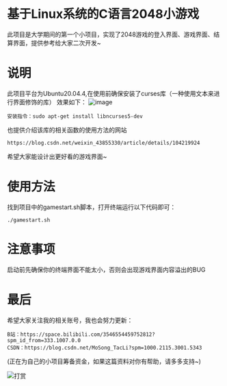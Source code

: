 # 基于Linux系统的C语言2048小游戏
此项目是大学期间的第一个小项目，实现了2048游戏的登入界面、游戏界面、结算界面，提供参考给大家二次开发~
# 说明
此项目平台为Ubuntu20.04.4,在使用前确保安装了curses库（一种使用文本来进行界面修饰的库）
效果如下：
![image](https://github.com/TackyLzs/-Linux-C-2048-/assets/97657869/8e3a044d-9202-4cc5-836d-88eae4291c78)
```
安装指令：sudo apt-get install libncurses5-dev
```
也提供介绍该库的相关函数的使用方法的网站
```
https://blog.csdn.net/weixin_43855330/article/details/104219924
```
希望大家能设计出更好看的游戏界面~
# 使用方法
找到项目中的gamestart.sh脚本，打开终端运行以下代码即可：
```
./gamestart.sh
```
# 注意事项
启动前先确保你的终端界面不能太小，否则会出现游戏界面内容溢出的BUG
# 最后
希望大家关注我的相关账号，我也会努力更新：
```
B站：https://space.bilibili.com/3546554459752812?spm_id_from=333.1007.0.0
CSDN：https://blog.csdn.net/MoSong_TacLi?spm=1000.2115.3001.5343
```
(正在为自己的小项目筹备资金，如果这篇资料对你有帮助，请多多支持~)

![打赏](https://github.com/TackyLzs/-Linux-C-2048-/assets/97657869/fc3d4ba7-d409-4aaa-8b83-6096f6988b57)
